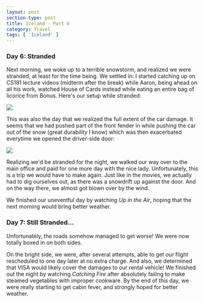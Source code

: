 ```yaml
---
layout: post
section-type: post
title: Iceland - Part 6
category: Travel
tags: [ 'Iceland' ]
---
```

### Day 6: Stranded

Next morning, we woke up to a terrible snowstorm, and realized we were stranded,
at least for the time being. We settled in: I started catching up on CS181 lecture videos
(midterm after the break)
while Aaron, being ahead on all his work, watched House of Cards instead while eating
an entire bag of licorice from Bonus. Here's our setup while stranded:

![](https://dl.dropboxusercontent.com/s/edicm1epezzb108/IMG_4845.JPG?dl=0)

This was also the day that we realized the full extent of the car damage. It seems that we had
pushed part of the front fender in while pushing the car out of the snow (great durability I know)
which was then exacerbated everytime we opened the driver-side door:

![](https://dl.dropboxusercontent.com/s/axe7h0c93zcepap/IMG_4876.JPG?dl=0)

Realizing we'd be stranded for the night, we walked our way over
to the main office and paid for one more day with the nice lady. Unfortunately, this is a trip
we would have to make again. Just like in the movies, we actually had to dig ourselves out,
as there was a snowdrift up against the door.
And on the way there, we almost got blown over by the wind.

We finished our uneventful day by watching *Up in the Air*, hoping that the next morning would bring
better weather.

### Day 7: Still Stranded...

Unfortunately, the roads somehow managed to get worse! We were now totally boxed in on both sides.

On the bright side, we were, after several attempts, able to get our flight rescheduled
to one day later
at no extra charge. And also, we determined that VISA would likely cover the damages to our rental
vehicle! We finished out the night by watching *Catching Fire* after absolutely failing to make
steamed vegetables with improper cookware. By the end of this day, we were really starting to get
cabin fever, and strongly hoped for better weather.